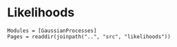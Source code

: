 # Likelihoods 

```@autodocs
Modules = [GaussianProcesses]
Pages = readdir(joinpath("..", "src", "likelihoods"))
```
